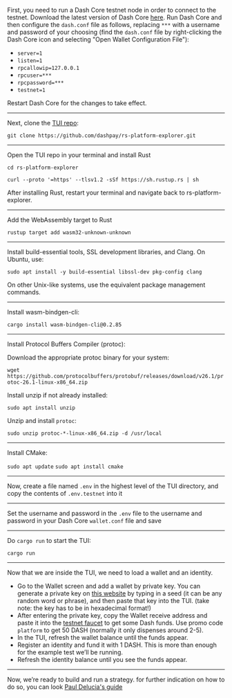 First, you need to run a Dash Core testnet node in order to connect to the testnet. Download the latest version of Dash Core [here](https://www.dash.org/downloads/#desktop). Run Dash Core and then configure the `dash.conf` file as follows, 
replacing `***` with a username and password of your choosing (find the `dash.conf` file by right-clicking the Dash Core icon and selecting "Open Wallet Configuration File"):

* `server=1`
* `listen=1`
* `rpcallowip=127.0.0.1`
* `rpcuser=***`
* `rpcpassword=***`
* `testnet=1`

Restart Dash Core for the changes to take effect.

-------------

Next, clone the [TUI repo](https://github.com/dashpay/rs-platform-explorer):

`git clone https://github.com/dashpay/rs-platform-explorer.git`

-------------

Open the TUI repo in your terminal and install Rust

`cd rs-platform-explorer`

`curl --proto '=https' --tlsv1.2 -sSf https://sh.rustup.rs | sh`


After installing Rust, restart your terminal and navigate back to rs-platform-explorer.

-------------

Add the WebAssembly target to Rust


`rustup target add wasm32-unknown-unknown`

-------------

Install build-essential tools, SSL development libraries, and Clang. On Ubuntu, use:

`sudo apt install -y build-essential libssl-dev pkg-config clang`

On other Unix-like systems, use the equivalent package management commands.

-------------
Install wasm-bindgen-cli:

`cargo install wasm-bindgen-cli@0.2.85`

-------------
Install Protocol Buffers Compiler (protoc):

Download the appropriate protoc binary for your system:

`wget https://github.com/protocolbuffers/protobuf/releases/download/v26.1/protoc-26.1-linux-x86_64.zip`

Install unzip if not already installed:

`sudo apt install unzip`

Unzip and install `protoc`:

`sudo unzip protoc-*-linux-x86_64.zip -d /usr/local`

-------------
Install CMake:

`sudo apt update`
`sudo apt install cmake`

-------------
Now, create a file named `.env` in the highest level of the TUI directory, and copy the contents of `.env.testnet` into it

-------------
Set the username and password in the `.env` file to the username and password in your Dash Core `wallet.conf` file and save

-------------
Do `cargo run` to start the TUI:

`cargo run`

-------------
Now that we are inside the TUI, we need to load a wallet and an identity.


* Go to the Wallet screen and add a wallet by private key. You can generate a private key on [this website](https://passwordsgenerator.net/sha256-hash-generator/) by typing in a seed (it can be any random word or phrase), and then paste that key into the TUI. (take note: the key has to be in hexadecimal format!)
* After entering the private key, copy the Wallet receive address and paste it into the [testnet faucet](https://faucet.testnet.networks.dash.org/) to get some Dash funds. Use promo code `platform` to get 50 DASH (normally it only dispenses around 2-5).
* In the TUI, refresh the wallet balance until the funds appear.
* Register an identity and fund it with 1 DASH. This is more than enough for the example test we’ll be running.
* Refresh the identity balance until you see the funds appear.

-------------

Now, we’re ready to build and run a strategy. for further indication on how to do so, you can look [Paul Delucia's guide](https://www.dash.org/blog/strategy-tests-usage-guide/)
